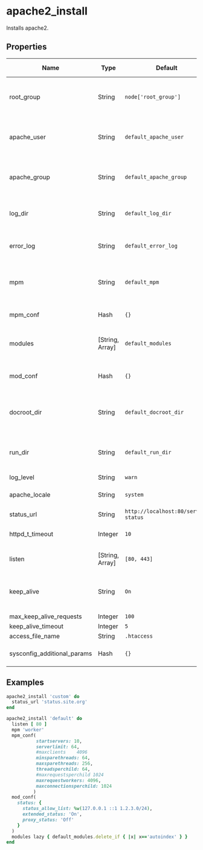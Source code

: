 # apache2_install

Installs apache2.

## Properties

| Name                        | Type            | Default                             | Description                                                                                                    | Allowed Values |
| --------------------------- | --------------- | ----------------------------------- | -------------------------------------------------------------------------------------------------------------- | -------------- |
| root_group                  | String          | `node['root_group']`                | Group that the root user on the box runs as. Defaults to platform specific value from ohai root_group          |
| apache_user                 | String          | `default_apache_user`               | Set to override the default apache2 user. Defaults to platform specific locations, see libraries/helpers.rb    |
| apache_group                | String          | `default_apache_group`              | Set to override the default apache2 user. Defaults to platform specific locations, see libraries/helpers.rb    |
| log_dir                     | String          | `default_log_dir`                   | Log directory location. Defaults to platform specific locations, see libraries/helpers.rb                      |
| error_log                   | String          | `default_error_log`                 | Error log location. Defaults to platform specific locations, see libraries/helpers.rb                          |
| mpm                         | String          | `default_mpm`                       | Multi-processing Module. Defaults to platform specific locations, see libraries/helpers.rb                     |
| mpm_conf                    | Hash            | `{}`                                | Configuration parameters for the MPM.                                                                          |
| modules                     | [String, Array] | `default_modules`                   | Defaults modules, defaults to platform specific values, see libraries/helpers.rb                               |
| mod_conf                    | Hash            | `{}`                                | Configuration parameters for the defaults modules, as an Hash of Hash.                                         |
| docroot_dir                 | String          | `default_docroot_dir`               | Apache document root. Defaults to platform specific locations, see libraries/helpers.rb                        |
| run_dir                     | String          | `default_run_dir`                   | Location for APACHE_RUN_DIR. Defaults to platform specific locations, see libraries/helpers.rb                 |
| log_level                   | String          | `warn`                              | log level for apache2                                                                                          |
| apache_locale               | String          | `system`                            | Locale for apache2, defaults to the system locale                                                              |
| status_url                  | String          | `http://localhost:80/server-status` | URL for status checks                                                                                          |
| httpd_t_timeout             | Integer         | `10`                                | Service timeout setting in seconds. Defaults to 10 seconds                                                     |
| listen                      | [String, Array] | `[80, 443]`                         | Port to listen on. Defaults to both 80 & 443                                                                   |
| keep_alive                  | String          | `On`                                | description: 'Persistent connection feature of HTTP/1.1 provide long-lived HTTP sessions'                      | `[On, Off]`    |
| max_keep_alive_requests     | Integer         | `100`                               | MaxKeepAliveRequests                                                                                           |
| keep_alive_timeout          | Integer         | `5`                                 | KeepAliveTimeout                                                                                               |
| access_file_name            | String          | `.htaccess`                         | Access filename                                                                                                |
| sysconfig_additional_params | Hash            | `{}`                                | Hash of additional sysconfig parameters to apply to the system                                                 |

## Examples

```ruby
apache2_install 'custom' do
  status_url 'status.site.org'
end
```

```ruby
apache2_install 'default' do
  listen [ 80 ]
  mpm 'worker'
  mpm_conf(
           startservers: 10,
           serverlimit: 64,
           #maxclients    4096
           minsparethreads: 64,
           maxsparethreads: 256,
           threadsperchild: 64,
           #maxrequestsperchild 1024
           maxrequestworkers: 4096,
           maxconnectionsperchild: 1024
          )
  mod_conf(
    status: {
      status_allow_list: %w(127.0.0.1 ::1 1.2.3.0/24),
      extended_status: 'On',
      proxy_status: 'Off'
    }
  )
  modules lazy { default_modules.delete_if { |x| x=='autoindex' } }
end
```
